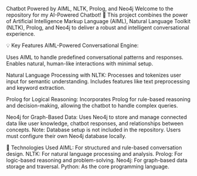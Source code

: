 Chatbot Powered by AIML, NLTK, Prolog, and Neo4j
Welcome to the repository for my AI-Powered Chatbot! 🚀 This project combines the power of Artificial Intelligence Markup Language (AIML), Natural Language Toolkit (NLTK), Prolog, and Neo4j to deliver a robust and intelligent conversational experience.

💡 Key Features
AIML-Powered Conversational Engine:

Uses AIML to handle predefined conversational patterns and responses.
Enables natural, human-like interactions with minimal setup.


Natural Language Processing with NLTK:
Processes and tokenizes user input for semantic understanding.
Includes features like text preprocessing and keyword extraction.


Prolog for Logical Reasoning:
Incorporates Prolog for rule-based reasoning and decision-making, allowing the chatbot to handle complex queries.


Neo4j for Graph-Based Data:
Uses Neo4j to store and manage connected data like user knowledge, chatbot responses, and relationships between concepts.
Note: Database setup is not included in the repository. Users must configure their own Neo4j database locally.


🚀 Technologies Used
AIML: For structured and rule-based conversation design.
NLTK: For natural language processing and analysis.
Prolog: For logic-based reasoning and problem-solving.
Neo4j: For graph-based data storage and traversal.
Python: As the core programming language.
